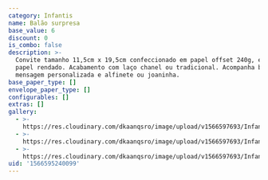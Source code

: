 ```yaml
---
category: Infantis
name: Balão surpresa
base_value: 6
discount: 0
is_combo: false
description: >-
  Convite tamanho 11,5cm x 19,5cm confeccionado em papel offset 240g, envolto em
  papel rendado. Acabamento com laço chanel ou tradicional. Acompanha balão,
  mensagem personalizada e alfinete ou joaninha.
base_paper_type: []
envelope_paper_type: []
configurables: []
extras: []
gallery:
  - >-
    https://res.cloudinary.com/dkaanqsro/image/upload/v1566597693/Infantis/Convite_bal%C3%A3o_surpresa_2_a3zp6v.jpg
  - >-
    https://res.cloudinary.com/dkaanqsro/image/upload/v1566597693/Infantis/Convite_bal%C3%A3o_surpresa_1_pitx5d.jpg
  - >-
    https://res.cloudinary.com/dkaanqsro/image/upload/v1566597693/Infantis/Convite_bal%C3%A3o_surpresa_3_n5vpwc.jpg
uid: '1566595240099'
---
```


